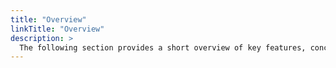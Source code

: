 ```yaml
---
title: "Overview"
linkTitle: "Overview"
description: >
  The following section provides a short overview of key features, concepts and architecture of StreamZero FX.
---
```





